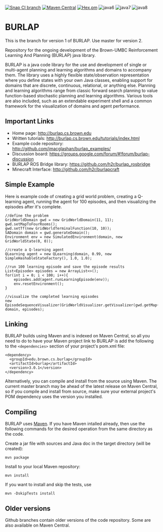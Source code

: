 [![Snap CI branch](https://img.shields.io/snap-ci/ThoughtWorksStudios/eb_deployer/master.svg?maxAge=2592000)]() [![Maven Central](https://maven-badges.herokuapp.com/maven-central/edu.brown.cs.burlap/burlap/badge.svg)](https://maven-badges.herokuapp.com/maven-central/edu.brown.cs.burlap/burlap) [![Hex.pm](https://img.shields.io/hexpm/l/plug.svg?maxAge=2592000)]() ![java6](https://img.shields.io/badge/java-6-blue.svg) ![java7](https://img.shields.io/badge/java-7-blue.svg) ![java8](https://img.shields.io/badge/java-8-blue.svg)

BURLAP
======

This is the branch for version 1 of BURLAP. Use master for version 2.

Repository for the ongoing development of the Brown-UMBC Reinforcement Learning And Planning (BURLAP) java library.

BURLAP is a java code library for the use and development of single or multi-agent planning and learning algorithms and domains to accompany them. The library uses a highly flexible state/observation representation where you define states with your own Java classes, enabling support for domains that are discrete, continuous, relational, or anything else. Planning and learning algorithms range from classic forward search planning to value function-based stochastic planning and learning algorithms. Various tools are also included, such as an extendable experiment shell and a common framework for the visualization of domains and agent performance.

## Important Links

* Home page: http://burlap.cs.brown.edu
* Written tutorials: http://burlap.cs.brown.edu/tutorials/index.html
* Example code repository: http://github.com/jmacglashan/burlap_examples/
* Discussion board: https://groups.google.com/forum/#!forum/burlap-discussion
* BURLAP ROS Bridge library: https://github.com/h2r/burlap_rosbridge
* Minecraft Interface: http://github.com/h2r/burlapcraft

## Simple Example
Here is example code of creating a grid world problem, creating a Q-learning agent, running the agent for 100 episodes, and then visualizing the episodes after it's complete.

```
//define the problem
GridWorldDomain gwd = new GridWorldDomain(11, 11);
gwd.setMapToFourRooms();
gwd.setTf(new GridWorldTerminalFunction(10, 10));
SADomain domain = gwd.generateDomain();
Environment env = new SimulatedEnvironment(domain, new GridWorldState(0, 0));

//create a Q-learning agent
QLearning agent = new QLearning(domain, 0.99, new SimpleHashableStateFactory(), 1.0, 1.0);

//run 100 learning episode and save the episode results
List<Episode> episodes = new ArrayList<>();
for(int i = 0; i < 100; i++){
	episodes.add(agent.runLearningEpisode(env));
	env.resetEnvironment();
}

//visualize the completed learning episodes
new EpisodeSequenceVisualizer(GridWorldVisualizer.getVisualizer(gwd.getMap()), domain, episodes);
```

## Linking

BURLAP builds using Maven and is indexed on Maven Central, so all you need to do to have your Maven project link to BURLAP is add the following to the `<dependencies>` section of your project's pom.xml file:
```
<dependency>
  <groupId>edu.brown.cs.burlap</groupId>
  <artifactId>burlap</artifactId>
  <version>3.0.1</version>
</dependency>
```

Alternatively, you can compile and install from the source using Maven. The current master branch may be ahead of the latest release on Maven Central, so if you compile and install from source, make sure your external project's POM dependency uses the version you installed.

## Compiling

BURLAP uses [Maven](https://maven.apache.org/). If you have Maven intalled already, then use the following commands for the desired operation from the same directory as the code.

Create a jar file with sources and Java doc in the target directory (will be created):
```
mvn package
```
Install to your local Maven repository: 
```
mvn install
```

If you want to install and skip the tests, use
```
mvn -DskipTests install
```


## Older versions
Github branches contain older versions of the code repository. Some are also available on Maven Central.
